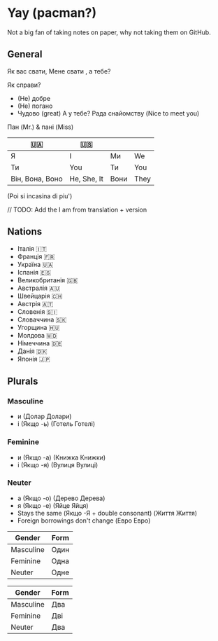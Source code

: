 # Yay (pacman?)
Not a big fan of taking notes on paper, why not taking them on GitHub.

## General
Як вас свати,
Мене свати <name>, а тебе?

Як справи?
- (Не) добре
- (Не) погано
- Чудово (great)
А у тебе?
Рада снайомству (Nice to meet you)

Пан (Mr.) & пані (Miss)

| 🇺🇦 | 🇺🇸 |  |  |
| -- | -- | -- | -- |
| Я  | I | Ми | We |
| Ти | You | Ти | You |
| Він, Вона, Воно | He, She, It | Вони | They |

(Poi si incasina di piu')

// TODO: Add the I am from translation + version
## Nations
- Італія 🇮🇹
- Франція 🇫🇷
- Україна 🇺🇦
- Іспанія 🇪🇸
- Великобританія 🇬🇧
- Австралія 🇦🇺
- Швейцарія 🇨🇭
- Австрія 🇦🇹
- Словенія 🇸🇮
- Словаччина 🇸🇰
- Угорщина 🇭🇺
- Молдова 🇲🇩
- Німеччина 🇩🇪
- Данія 🇩🇰
- Японія 🇯🇵

## Plurals
### Masculine
+ и (Долар Долари)
+ і (Якщо -ь) (Готель Готелі)
### Feminine
+ и (Якщо -а) (Книжка Книжки)
+ і (Якщо -я) (Вулиця Вулиці)
### Neuter
+ а (Якщо -о) (Дерево Дерева)
+ я (Якщо -е) (Яйце Яйця)
+ Stays the same (Якщо -Я + double consonant) (Життя Життя)
+ Foreign borrowings don't change (Евро Евро)

| Gender | Form |
| -- | -- |
| Masculine | Один |
| Feminine | Одна |
| Neuter | Одне |

| Gender | Form |
| -- | -- |
| Masculine | Два |
| Feminine | Дві |
| Neuter | Два |
